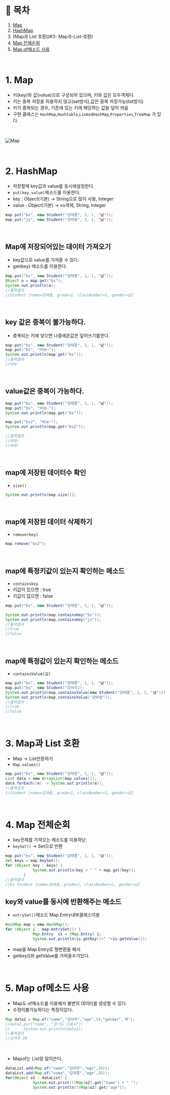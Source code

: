 # 🔖 목차

1. [Map](#1-Map)<br/>
2. [HashMap](#2-HashMap)<br/>
3. [Map과 List 호환](#3- Map과-List-호환)<br/>
4. [Map 전체순회](#4-Map-전체순회)<br/>
5. [Map of메소드 사용](#5-Map-of메소드-사용)<br/>





<br/>

# 1. Map
- 키(key)와 값(value)으로 구성되어 있으며, 키와 값은 모두객체다.
- 키는 중복 저장을 허용하지 않고(set방식),값은 중복 저장가능(list방식)
- 키가 중복되는 경우, 기존에 있는 키에 해당하는 값을 덮어 씌움
- 구현 클래스는 <code>HashMap</code>,<code>Hashtable</code>,<code>LinkedHashMap</code>,<code>Properties</code>,<code>TreeMap</code> 가 있다.



<br/>

![Map](https://user-images.githubusercontent.com/126074577/228500355-961b675d-fd5c-4635-8aca-c7b5fb3485a5.png)

<br/>


# 2. HashMap

- 저장할때 key값과 value를 동시에설정한다.
- <code>put(key,value)</code>메소드를 이용한다.
- key : Object(기본) ->  String으로 많이 사용, Integer
- value : Object(기본) -> vo객체, String, Integer 

```java
map.put("bs", new Student("강태풍", 1, 1, '남'));
map.put("jy", new Student("강바람", 2, 1, '남'));
```

<br/>

## Map에 저장되어있는 데이터 가져오기
- key값으로 value를 가져올 수 있다.
- get(key) 메소드를 이용한다.

```java
map.put("bs", new Student("강태풍", 1, 1, '남'));
Object o = map.get("bs");
System.out.println(o);
//출력결과
//Student [name=강태풍, grade=1, classNumber=1, gender=남]
```
<br/>

## key 값은 중복이 불가능하다.
- 중복되는 키에 넣으면 나중에온값은 덮어쓰기를한다.

```java
map.put("bs", new Student("강태풍", 1, 1, '남'));
map.put("bs", "바보~");
System.out.println(map.get("bs"));
//출력결과
//바보
```

<br/>

## value값은 중복이 가능하다.
```java
map.put("bs", new Student("강태풍", 1, 1, '남'));
map.put("bs", "바보~");
System.out.println(map.get("bs"));

map.put("bs2", "바보~");
System.out.println(map.get("bs2"));

//출력결과
//바보~
//바보~
```

<br/>

## map에 저장된 데이터수 확인
- <code>size()</code>

```java
System.out.println(map.size());
```

<br/>

## map에 저장된 데이터 삭제하기
- <code>remove(key)</code>

```java
map.remove("bs2");
```

<br/>

## map에 특정키값이 있는지 확인하는 메소드
- <code>containskey</code> 
- 키값이 있으면 : true
- 키값이 없으면 : false

```java
map.put("bs", new Student("강태풍", 1, 1, '남'));

System.out.println(map.containsKey("bs"));
System.out.println(map.containsKey("js"));
//출력결과
//true
//false
```
<br/>

## map에 특정값이 있는지 확인하는 메소드

- <code>containsValue(값)</code>

```java
map.put("bs", new Student("강태풍", 1, 1, '남'));
map.put("bs", new Student("강아지));
System.out.println(map.containsValue(new Student("강태풍", 1, 1, '남')));
System.out.println(map.containsValue("강바람"));
//출력결과
//true
//false

```

<br/>


# 3. Map과 List 호환

- Map -> List반환하기
- <code>Map.values()</code>

```java
map.put("bs", new Student("강태풍", 1, 1, '남'));
List data = new ArrayList(map.values());
data.forEach((e) -> System.out.println(e));
//출력결과
//Student [name=강태풍, grade=1, classNumber=1, gender=남]
```

<br/>

# 4. Map 전체순회

- key전체를 가져오는 메소드를 이용하낟.
- <code>keySet()</code> -> Set으로 반환

```java
map.put("bs", new Student("강태풍", 1, 1, '남'));
Set keys = map.keySet();
for (Object key : keys) {
			System.out.println(key + " " + map.get(key));
		}
//출력결과
//bs Student [name=강태풍, grade=1, classNumber=1, gender=남]
```

## key와 value를 동시에 반환해주는 메소드
- <code>entrySet()</code>메소드 Map.Entry내부클래스이용

```java
HashMap map = new HashMap();
for (Object i : map.entrySet()) {
			Map.Entry  is = (Map.Entry) i; 
			System.out.println(is.getKey()+" "+is.getValue());
```

- map을 Map.Entry로 형변환을 해서
- getkey()와 getValue를 가져올수가있다.




<br/>

# 5. Map of메소드 사용
- Map도 of메소드를 이용해서 불변의 데이터를 생성할 수 있다.
- 수정이불가능하다는 특징이있다.

```java
Map data1 = Map.of("name","김아무","age",19,"gender",'M');
//data1.put("name", "경기도 시흥시");
//		System.out.println(data1);
//출력결과
//김아무 19
```
<br/>

 - Mapof는 List랑 많이쓴다.

```java
dataList.add(Map.of("name","김아무","age",19));
dataList.add(Map.of("name","김태풍","age",26));
for(Object o2 : dataList) {
			System.out.print(((Map)o2).get("name") + " ");
			System.out.println(((Map)o2).get("age"));

```



